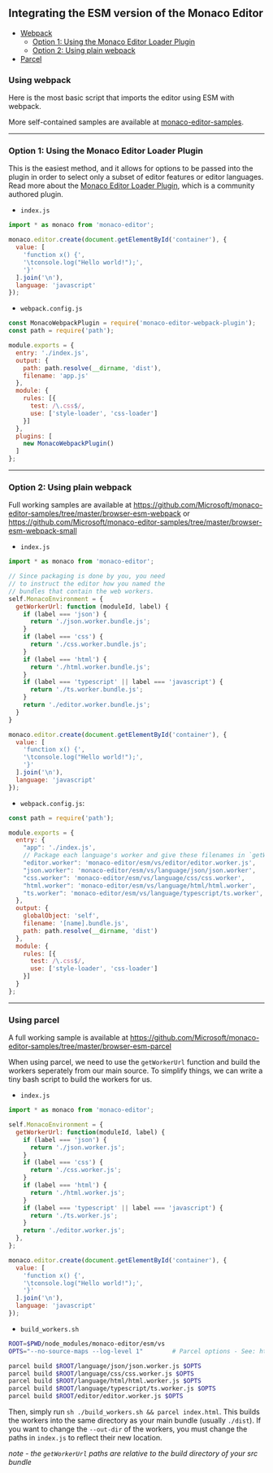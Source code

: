 ## Integrating the ESM version of the Monaco Editor

- [Webpack](#using-webpack)
  - [Option 1: Using the Monaco Editor Loader Plugin](#option-1-using-the-monaco-editor-loader-plugin)
  - [Option 2: Using plain webpack](#option-2-using-plain-webpack)
- [Parcel](#using-parcel)

### Using webpack

Here is the most basic script that imports the editor using ESM with webpack.

More self-contained samples are available at [monaco-editor-samples](https://github.com/Microsoft/monaco-editor-samples).

---

### Option 1: Using the Monaco Editor Loader Plugin

This is the easiest method, and it allows for options to be passed into the plugin in order to select only a subset of editor features or editor languages. Read more about the [Monaco Editor Loader Plugin](https://github.com/Microsoft/monaco-editor-webpack-plugin), which is a community authored plugin.

* `index.js`
```js
import * as monaco from 'monaco-editor';

monaco.editor.create(document.getElementById('container'), {
  value: [
    'function x() {',
    '\tconsole.log("Hello world!");',
    '}'
  ].join('\n'),
  language: 'javascript'
});
```

* `webpack.config.js`
```js
const MonacoWebpackPlugin = require('monaco-editor-webpack-plugin');
const path = require('path');

module.exports = {
  entry: './index.js',
  output: {
    path: path.resolve(__dirname, 'dist'),
    filename: 'app.js'
  },
  module: {
    rules: [{
      test: /\.css$/,
      use: ['style-loader', 'css-loader']
    }]
  },
  plugins: [
    new MonacoWebpackPlugin()
  ]
};
```

---

### Option 2: Using plain webpack

Full working samples are available at https://github.com/Microsoft/monaco-editor-samples/tree/master/browser-esm-webpack or https://github.com/Microsoft/monaco-editor-samples/tree/master/browser-esm-webpack-small

* `index.js`
```js
import * as monaco from 'monaco-editor';

// Since packaging is done by you, you need
// to instruct the editor how you named the
// bundles that contain the web workers.
self.MonacoEnvironment = {
  getWorkerUrl: function (moduleId, label) {
    if (label === 'json') {
      return './json.worker.bundle.js';
    }
    if (label === 'css') {
      return './css.worker.bundle.js';
    }
    if (label === 'html') {
      return './html.worker.bundle.js';
    }
    if (label === 'typescript' || label === 'javascript') {
      return './ts.worker.bundle.js';
    }
    return './editor.worker.bundle.js';
  }
}

monaco.editor.create(document.getElementById('container'), {
  value: [
    'function x() {',
    '\tconsole.log("Hello world!");',
    '}'
  ].join('\n'),
  language: 'javascript'
});
```

* `webpack.config.js`:
```js
const path = require('path');

module.exports = {
  entry: {
    "app": './index.js',
    // Package each language's worker and give these filenames in `getWorkerUrl`
    "editor.worker": 'monaco-editor/esm/vs/editor/editor.worker.js',
    "json.worker": 'monaco-editor/esm/vs/language/json/json.worker',
    "css.worker": 'monaco-editor/esm/vs/language/css/css.worker',
    "html.worker": 'monaco-editor/esm/vs/language/html/html.worker',
    "ts.worker": 'monaco-editor/esm/vs/language/typescript/ts.worker',
  },
  output: {
    globalObject: 'self',
    filename: '[name].bundle.js',
    path: path.resolve(__dirname, 'dist')
  },
  module: {
    rules: [{
      test: /\.css$/,
      use: ['style-loader', 'css-loader']
    }]
  }
};
```

---

### Using parcel

A full working sample is available at https://github.com/Microsoft/monaco-editor-samples/tree/master/browser-esm-parcel

When using parcel, we need to use the `getWorkerUrl` function and build the workers seperately from our main source. To simplify things, we can write a tiny bash script to build the workers for us.

* `index.js`
```js
import * as monaco from 'monaco-editor';

self.MonacoEnvironment = {
  getWorkerUrl: function(moduleId, label) {
    if (label === 'json') {
      return './json.worker.js';
    }
    if (label === 'css') {
      return './css.worker.js';
    }
    if (label === 'html') {
      return './html.worker.js';
    }
    if (label === 'typescript' || label === 'javascript') {
      return './ts.worker.js';
    }
    return './editor.worker.js';
  },
};

monaco.editor.create(document.getElementById('container'), {
  value: [
    'function x() {',
    '\tconsole.log("Hello world!");',
    '}'
  ].join('\n'),
  language: 'javascript'
});
```

* `build_workers.sh`
```sh
ROOT=$PWD/node_modules/monaco-editor/esm/vs
OPTS="--no-source-maps --log-level 1"        # Parcel options - See: https://parceljs.org/cli.html

parcel build $ROOT/language/json/json.worker.js $OPTS
parcel build $ROOT/language/css/css.worker.js $OPTS
parcel build $ROOT/language/html/html.worker.js $OPTS
parcel build $ROOT/language/typescript/ts.worker.js $OPTS
parcel build $ROOT/editor/editor.worker.js $OPTS
```

Then, simply run `sh ./build_workers.sh && parcel index.html`. This builds the workers into the same directory as your main bundle (usually `./dist`). If you want to change the `--out-dir` of the workers, you must change the paths in `index.js` to reflect their new location.

*note - the `getWorkerUrl` paths are relative to the build directory of your src bundle*
